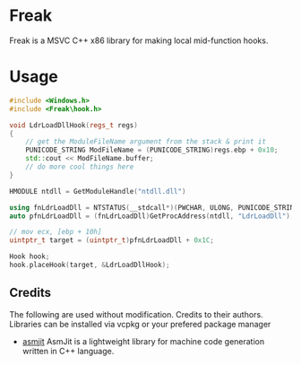 # Freak

Freak is a MSVC C++ x86 library for making local mid-function hooks. 

# Usage

```cpp
#include <Windows.h>
#include <Freak\hook.h>

void LdrLoadDllHook(regs_t regs)
{
	// get the ModuleFileName argument from the stack & print it
	PUNICODE_STRING ModFileName = (PUNICODE_STRING)regs.ebp + 0x10;
	std::cout << ModFileName.buffer;
	// do more cool things here
}

HMODULE ntdll = GetModuleHandle("ntdll.dll")

using fnLdrLoadDll = NTSTATUS(__stdcall*)(PWCHAR, ULONG, PUNICODE_STRING, PHANDLE);
auto pfnLdrLoadDll = (fnLdrLoadDll)GetProcAddress(ntdll, "LdrLoadDll");

// mov ecx, [ebp + 10h]
uintptr_t target = (uintptr_t)pfnLdrLoadDll + 0x1C;

Hook hook;
hook.placeHook(target, &LdrLoadDllHook);

```

## Credits
The following are used without modification. Credits to their authors. Libraries can be installed via vcpkg or your prefered package manager
- [asmjit][github.asmjit]
AsmJit is a lightweight library for machine code generation written in C++ language.

[//]: # (Hyperlink IDs)
[github.asmjit]: https://github.com/asmjit/asmjit